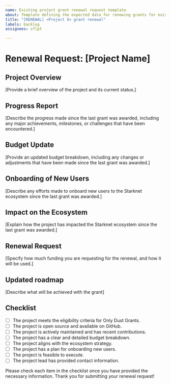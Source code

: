 ```yaml
---
name: Existing project grant renewal request template
about: Template defining the expected data for renewing grants for existing projects
title: "[RENEWAL] <Project X> grant renewal"
labels: backlog
assignees: xflpt

---
```


# Renewal Request: [Project Name]

## Project Overview

[Provide a brief overview of the project and its current status.]

## Progress Report

[Describe the progress made since the last grant was awarded, including any major achievements, milestones, or challenges that have been encountered.]

## Budget Update

[Provide an updated budget breakdown, including any changes or adjustments that have been made since the last grant was awarded.]

## Onboarding of New Users

[Describe any efforts made to onboard new users to the Starknet ecosystem since the last grant was awarded.]

## Impact on the Ecosystem

[Explain how the project has impacted the Starknet ecosystem since the last grant was awarded.]

## Renewal Request

[Specify how much funding you are requesting for the renewal, and how it will be used.]

## Updated roadmap

[Describe what will be achieved with the grant]

## Checklist

- [ ] The project meets the eligibility criteria for Only Dust Grants.
- [ ] The project is open source and available on GitHub.
- [ ] The project is actively maintained and has recent contributions.
- [ ] The project has a clear and detailed budget breakdown.
- [ ] The project aligns with the ecosystem strategy.
- [ ] The project has a plan for onboarding new users.
- [ ] The project is feasible to execute.
- [ ] The project lead has provided contact information.

Please check each item in the checklist once you have provided the necessary information. Thank you for submitting your renewal request!

